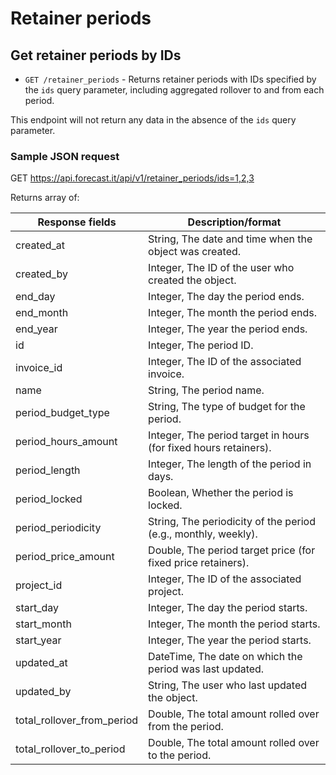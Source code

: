 # Retainer periods

## Get retainer periods by IDs

- `GET /retainer_periods` - Returns retainer periods with IDs specified by the `ids` query parameter, including aggregated rollover to and from each period.

This endpoint will not return any data in the absence of the `ids` query parameter.

### Sample JSON request

GET https://api.forecast.it/api/v1/retainer_periods/ids=1,2,3

Returns array of: 

| Response fields                                                   | Description/format                                                                                   |
| ----------------------------------------------------------------- | ---------------------------------------------------------------------------------------------------- |
| created_at                                                        | String, The date and time when the object was created.                                               |
| created_by                                                        | Integer, The ID of the user who created the object.                                                  |
| end_day                                                           | Integer, The day the period ends.                                                                    |
| end_month                                                         | Integer, The month the period ends.                                                                  |
| end_year                                                          | Integer, The year the period ends.                                                                   |
| id                                                                | Integer, The period ID.                                                                              |
| invoice_id                                                        | Integer, The ID of the associated invoice.                                                           |
| name                                                              | String, The period name.                                                                             |
| period_budget_type                                                | String, The type of budget for the period.                                                           |
| period_hours_amount                                               | Integer, The period target in hours (for fixed hours retainers).                                     |
| period_length                                                     | Integer, The length of the period in days.                                                           |
| period_locked                                                     | Boolean, Whether the period is locked.                                                               |
| period_periodicity                                                | String, The periodicity of the period (e.g., monthly, weekly).                                       |
| period_price_amount                                               | Double, The period target price (for fixed price retainers).                                         |
| project_id                                                        | Integer, The ID of the associated project.                                                           |
| start_day                                                         | Integer, The day the period starts.                                                                  |
| start_month                                                       | Integer, The month the period starts.                                                                |
| start_year                                                        | Integer, The year the period starts.                                                                 |
| updated_at                                                        | DateTime, The date on which the period was last updated.                                             |
| updated_by                                                        | String, The user who last updated the object.                                                        |
| total_rollover_from_period                                        | Double, The total amount rolled over from the period.                                                |
| total_rollover_to_period                                          | Double, The total amount rolled over to the period.                                                  |